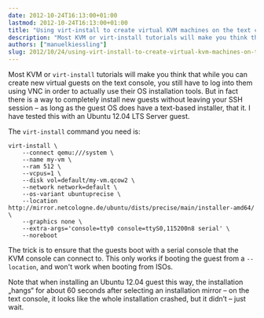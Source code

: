 ```yaml
---
date: 2012-10-24T16:13:00+01:00
lastmod: 2012-10-24T16:13:00+01:00
title: "Using virt-install to create virtual KVM machines on the text console without using VNC"
description: "Most KVM or virt-install tutorials will make you think that while you can create new virtual guests on the text console, you still have to log into them using VNC in order to actually use their OS installation tools. But in fact there is a way to completely install new guests without leaving your SSH session – as long as the guest OS does have a text-based installer, that it. I have tested this with an Ubuntu 12.04 LTS Server guest."
authors: ["manuelkiessling"]
slug: 2012/10/24/using-virt-install-to-create-virtual-kvm-machines-on-the-text-console-without-using-vnc
---
```


Most KVM or `virt-install` tutorials will make you think that while you can create new virtual guests on the text console, you still have to log into them using VNC in order to actually use their OS installation tools. But in fact there is a way to completely install new guests without leaving your SSH session – as long as the guest OS does have a text-based installer, that it. I have tested this with an Ubuntu 12.04 LTS Server guest.

The `virt-install` command you need is:

```
virt-install \
    --connect qemu:///system \
    --name my-vm \
    --ram 512 \
    --vcpus=1 \
    --disk vol=default/my-vm.qcow2 \
    --network network=default \
    --os-variant ubuntuprecise \
    --location http://mirror.netcologne.de/ubuntu/dists/precise/main/installer-amd64/ \
    --graphics none \
    --extra-args='console=tty0 console=ttyS0,115200n8 serial' \
    --noreboot
```

The trick is to ensure that the guests boot with a serial console that the KVM console can connect to. This only works if booting the guest from a `--location`, and won't work when booting from ISOs.

Note that when installing an Ubuntu 12.04 guest this way, the installation „hangs“ for about 60 seconds after selecting an installation mirror – on the text console, it looks like the whole installation crashed, but it didn’t – just wait.
